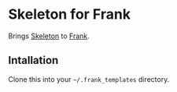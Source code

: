 # Skeleton for Frank

Brings [Skeleton](http://www.getskeleton.com/) to [Frank](https://github.com/blahed/frank).

## Intallation

Clone this into your `~/.frank_templates` directory.
